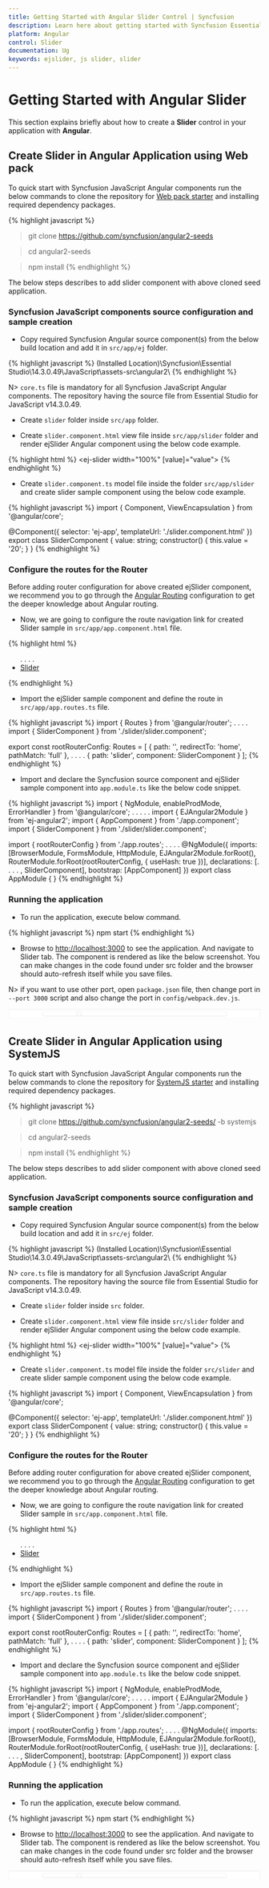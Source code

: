 ```yaml
---
title: Getting Started with Angular Slider Control | Syncfusion 
description: Learn here about getting started with Syncfusion Essential Angular Slider Control, its elements, and more.
platform: Angular
control: Slider
documentation: Ug
keywords: ejslider, js slider, slider
---
```


# Getting Started with Angular Slider

This section explains briefly about how to create a **Slider** control in your application with **Angular**.

## Create Slider in Angular Application using Web pack

To quick start with Syncfusion JavaScript Angular components run the below commands to clone the repository for [Web pack starter](https://github.com/syncfusion/angular2-seeds) and installing required dependency packages.

{% highlight javascript %}
 > git clone https://github.com/syncfusion/angular2-seeds

 > cd angular2-seeds

 > npm install
{% endhighlight %}

The below steps describes to add slider component with above cloned seed application.

### Syncfusion JavaScript components source configuration and sample creation

* Copy required Syncfusion Angular source component(s) from the below build location and add it in `src/app/ej` folder.

{% highlight javascript %}
(Installed Location)\Syncfusion\Essential Studio\14.3.0.49\JavaScript\assets-src\angular2\ 
{% endhighlight %}

N> `core.ts` file is mandatory for all Syncfusion JavaScript Angular components. The repository having the source file from Essential Studio for JavaScript v14.3.0.49.

* Create `slider` folder inside `src/app` folder.

* Create `slider.component.html` view file inside `src/app/slider` folder and render ejSlider Angular component using the below code example. 

{% highlight html %}
    <ej-slider width="100%" [value]="value"></ej-slider>
{% endhighlight %}

* Create `slider.component.ts` model file inside the folder `src/app/slider` and create slider sample component using the below code example.

{% highlight javascript %}
import { Component, ViewEncapsulation } from '@angular/core';

@Component({
  selector: 'ej-app',
  templateUrl: './slider.component.html'
})
export class SliderComponent { 
    value: string;
    constructor() {
        this.value = '20';
    }
}
{% endhighlight %}

### Configure the routes for the Router

Before adding router configuration for above created ejSlider component, we recommend you to go through the [Angular Routing](https://angular.io/docs/ts/latest/guide/router.html) configuration to get the deeper knowledge about Angular routing. 

* Now, we are going to configure the route navigation link for created Slider sample in `src/app/app.component.html` file.

{% highlight html %}
<div>
	<ul class="nav navbar-nav">
		. . . .
	<li><a data-toggle="collapse" data-target="#skeleton-navigation-navbar-collapse.in" 
    href="#slider" [routerLink]="['/slider']">Slider </a></li>
	</ul>
</div>
<main>
	<router-outlet></router-outlet>
</main>
{% endhighlight %}

* Import the ejSlider sample component and define the route in `src/app/app.routes.ts` file.

{% highlight javascript %}
import { Routes } from '@angular/router';
. . . . 
import { SliderComponent } from './slider/slider.component';

export const rootRouterConfig: Routes = [
    { path: '', redirectTo: 'home', pathMatch: 'full' },
    . . . . 
    { path: 'slider', component: SliderComponent }
];
{% endhighlight %}

* Import and declare the Syncfusion source component and ejSlider sample component into `app.module.ts` like the below code snippet.

{% highlight javascript %}
import { NgModule, enableProdMode, ErrorHandler } from '@angular/core';
. . . . . 
import { EJAngular2Module } from 'ej-angular2';
import { AppComponent } from './app.component';
import { SliderComponent } from './slider/slider.component';

import { rootRouterConfig } from './app.routes';
. . . . 
@NgModule({
  imports: [BrowserModule, FormsModule, HttpModule, EJAngular2Module.forRoot(), 
  RouterModule.forRoot(rootRouterConfig, { useHash: true })],
  declarations: [. . . . , SliderComponent],
  bootstrap: [AppComponent]
})
export class AppModule { }
{% endhighlight %}

### Running the application

* To run the application, execute below command.

{% highlight javascript %}
npm start
{% endhighlight %}

* Browse to [http://localhost:3000](http://localhost:3000) to see the application. And navigate to Slider tab. The component is rendered as like the below screenshot. You can make changes in the code found under src folder and the browser should auto-refresh itself while you save files. 

N> if you want to use other port, open `package.json` file, then change port in `--port 3000` script and also change the port in `config/webpack.dev.js`.

![Running the web pack application in Angular Slider](Getting-Started_images/Getting-Started_img1.jpg)

## Create Slider in Angular Application using SystemJS  

To quick start with Syncfusion JavaScript Angular components run the below commands to clone the repository for [SystemJS starter](https://github.com/syncfusion/angular2-seeds/tree/systemjs) and installing required dependency packages.

{% highlight javascript %}
 > git clone https://github.com/syncfusion/angular2-seeds/ -b systemjs

 > cd angular2-seeds

 > npm install
{% endhighlight %}

The below steps describes to add slider component with above cloned seed application.

### Syncfusion JavaScript components source configuration and sample creation

* Copy required Syncfusion Angular source component(s) from the below build location and add it in `src/ej` folder.

{% highlight javascript %}
(Installed Location)\Syncfusion\Essential Studio\14.3.0.49\JavaScript\assets-src\angular2\ 
{% endhighlight %}

N> `core.ts` file is mandatory for all Syncfusion JavaScript Angular components. The repository having the source file from Essential Studio for JavaScript v14.3.0.49.

* Create `slider` folder inside `src` folder.

* Create `slider.component.html` view file inside `src/slider` folder and render ejSlider Angular component using the below code example. 

{% highlight html %}
    <ej-slider width="100%" [value]="value"></ej-slider>
{% endhighlight %}

* Create `slider.component.ts` model file inside the folder `src/slider` and create slider sample component using the below code example.

{% highlight javascript %}
import { Component, ViewEncapsulation } from '@angular/core';

@Component({
  selector: 'ej-app',
  templateUrl: './slider.component.html'
})
export class SliderComponent { 
    value: string;
    constructor() {
        this.value = '20';
    }
}
{% endhighlight %}

### Configure the routes for the Router

Before adding router configuration for above created ejSlider component, we recommend you to go through the [Angular Routing](https://angular.io/docs/ts/latest/guide/router.html) configuration to get the deeper knowledge about Angular routing. 

* Now, we are going to configure the route navigation link for created Slider sample in `src/app.component.html` file.

{% highlight html %}
<div>
	<ul class="nav navbar-nav">
		. . . .
	<li><a data-toggle="collapse" data-target="#skeleton-navigation-navbar-collapse.in" 
    href="#slider" [routerLink]="['/slider']">Slider </a></li>
	</ul>
</div>
<main>
	<router-outlet></router-outlet>
</main>
{% endhighlight %}

* Import the ejSlider sample component and define the route in `src/app.routes.ts` file.

{% highlight javascript %}
import { Routes } from '@angular/router';
. . . . 
import { SliderComponent } from './slider/slider.component';

export const rootRouterConfig: Routes = [
    { path: '', redirectTo: 'home', pathMatch: 'full' },
    . . . . 
    { path: 'slider', component: SliderComponent }
];
{% endhighlight %}

* Import and declare the Syncfusion source component and ejSlider sample component into `app.module.ts` like the below code snippet.

{% highlight javascript %}
import { NgModule, enableProdMode, ErrorHandler } from '@angular/core';
. . . . . 
import { EJAngular2Module } from 'ej-angular2';
import { AppComponent } from './app.component';
import { SliderComponent } from './slider/slider.component';

import { rootRouterConfig } from './app.routes';
. . . . 
@NgModule({
  imports: [BrowserModule, FormsModule, HttpModule, EJAngular2Module.forRoot(), 
  RouterModule.forRoot(rootRouterConfig, { useHash: true })],
  declarations: [. . . . , SliderComponent],
  bootstrap: [AppComponent]
})
export class AppModule { }
{% endhighlight %}

### Running the application

* To run the application, execute below command.

{% highlight javascript %}
npm start
{% endhighlight %}

* Browse to [http://localhost:3000](http://localhost:3000) to see the application. And navigate to Slider tab. The component is rendered as like the below screenshot. You can make changes in the code found under src folder and the browser should auto-refresh itself while you save files. 

![Running the systemJS application in angular Slider](Getting-Started_images/Getting-Started_img1.jpg)

